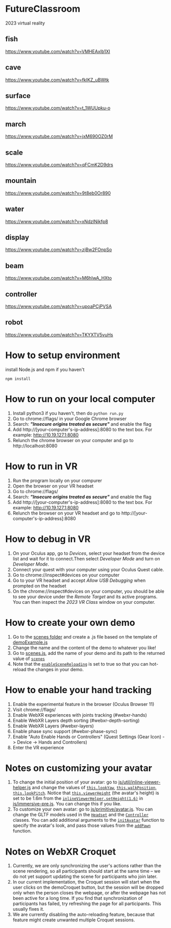 # FutureClassroom

2023 virtual reality

## fish

https://www.youtube.com/watch?v=VMHEAxlb1XI

## cave

https://www.youtube.com/watch?v=fkIKZ_uBWtk

## surface

https://www.youtube.com/watch?v=t_1WUUpku-o

## march

https://www.youtube.com/watch?v=jxM690OZ0rM

## scale

https://www.youtube.com/watch?v=qFCmK2D9drs

## mountain

https://www.youtube.com/watch?v=9t8eb0Or890

## water

https://www.youtube.com/watch?v=xNdzlNikfp8

## display

https://www.youtube.com/watch?v=zjBw2FOnpSo

## beam

https://www.youtube.com/watch?v=M6hIwA_HXto

## controller

https://www.youtube.com/watch?v=upoaPCjPVSA

## robot

https://www.youtube.com/watch?v=TKYXTV5vuHs

# How to setup environment

install Node.js and npm if you haven't

`npm install`

# How to run on your local computer

1. Install python3 if you haven't, then do `python run.py`
2. Go to chrome://flags/ in your Google Chrome browser
3. Search: ***"Insecure origins treated as secure"*** and enable the flag
4. Add http://[your-computer's-ip-address]:8080 to the text box. For example: http://10.19.127.1:8080
5. Relunch the chrome browser on your computer and go to http://localhost:8080 

# How to run in VR

1. Run the program locally on your compurer
2. Open the browser on your VR headset
3. Go to chrome://flags/
4. Search: ***"Insecure origins treated as secure"*** and enable the flag
5. Add http://[your-computer's-ip-address]:8080 to the text box. For example: http://10.19.127.1:8080
7. Relunch the browser on your VR headset and go to http://[your-computer's-ip-address]:8080 

# How to debug in VR

1. On your Oculus app, go to *Devices*, select your headset from the device list and wait for it to connect.Then select *Developer Mode* and turn on *Developer Mode*.
2. Connect your quest with your computer using your Oculus Quest cable.
3. Go to chrome://inspect#devices on your computer
4. Go to your VR headset and accept *Allow USB Debugging* when prompted on the headset
5. On the chrome://inspect#devices on your computer, you should be able to see your device under the *Remote Target* and its active programs. You can then inspect the *2023 VR Class* window on your computer.

# How to create your own demo

1. Go to the [scenes folder](https://github.com/futurerealitylab/VR-Class-2023/tree/master/js/scenes/) and create a .js file based on the template of [demoExample.js](https://github.com/futurerealitylab/VR-Class-2023/tree/master/js/scenes/demoExample.js)
2. Change the name and the content of the demo to whatever you like!
3. Go to [scenes.js](https://github.com/futurerealitylab/VR-Class-2023/tree/master/js/scenes/scenes.js), add the name of your demo and its path to the returned value of [```scenes```](https://github.com/futurerealitylab/VR-Class-2023/tree/master/js/scenes/scenes.js#L11)
4. Note that the [```enableSceneReloading```](https://github.com/futurerealitylab/VR-Class-2023/tree/master/js/scenes/scenes.js#L10) is set to true so that you can hot-reload the changes in your demo. 

# How to enable your hand tracking

1. Enable the experimental feature in the browser (Oculus Browser 11)
2. Visit chrome://flags/
3. Enable WebXR experiences with joints tracking (#webxr-hands)
4. Enable WebXR Layers depth sorting (#webxr-depth-sorting)
5. Enable WebXR Layers (#webxr-layers)
6. Enable phase sync support (#webxr-phase-sync)
7. Enable "Auto Enable Hands or Controllers" (Quest Settings (Gear Icon) -> Device -> Hands and Controllers)
8. Enter the VR experience

# Notes on customizing your avatar
1. To change the initial position of your avatar: go to [js/util/inline-viewer-helper.js](https://github.com/futurerealitylab/VR-Class-2023/tree/master/js/util/inline-viewer-helper.js) and change the values of [```this.lookYaw```](https://github.com/futurerealitylab/VR-Class-2023/tree/master/js/util/inline-viewer-helper.js#L46), [```this.walkPosition```](https://github.com/futurerealitylab/VR-Class-2023/tree/master/js/util/inline-viewer-helper.js#L47), [```this.lookPitch```](https://github.com/futurerealitylab/VR-Class-2023/tree/master/js/util/inline-viewer-helper.js#L49). Notice that [```this.viewerHeight```](https://github.com/futurerealitylab/VR-Class-2023/tree/master/js/util/inline-viewer-helper.js#L50) (the avatar's height) is set to be 1.6m from the [```inlineViewerHelper.setHeight(1.6)```](https://github.com/futurerealitylab/VR-Class-2023/tree/master/js/immersive-pre.js#L503) in [js/immersive-pre.js](https://github.com/futurerealitylab/VR-Class-2023/tree/master/js/immersive-pre.js). You can change this if you like.
2. To customize your own avatar: go to [js/primitive/avatar.js](https://github.com/futurerealitylab/VR-Class-2023/tree/master/js/primitive/avatar.js). You can change the GLTF models used in the [```Headset```](https://github.com/futurerealitylab/VR-Class-2023/tree/master/js/primitive/avatar.js#L101) and the [```Controller```](https://github.com/futurerealitylab/VR-Class-2023/tree/master/js/primitive/avatar.js#L114) classes. You can add additional arguments to the [```initAvatar```](https://github.com/futurerealitylab/VR-Class-2023/tree/master/js/primitive/avatar.js#L8) function to specify the avatar's look, and pass those values from the [```addPawn```](https://github.com/futurerealitylab/VR-Class-2023/tree/master/js/util/croquetlib.js#L162) function.

# Notes on WebXR Croquet
1. Currently, we are only synchronizing the user's actions rather than the scene rendering, so all participants should start at the same time – we do not yet support updating the scene for participants who join later.
2. In our current implementation, the Croquet session will start when the user clicks on the demoCroquet button, but the session will be dropped only when the person closes the webpage, or after the webpage has not been active for a long time. 
If you find that synchronization of participants has failed, try refreshing the page for all participants. This usually fixes it.
3. We are currently disabling the auto-reloading feature, because that feature might create unwanted multiple Croquet sessions.
